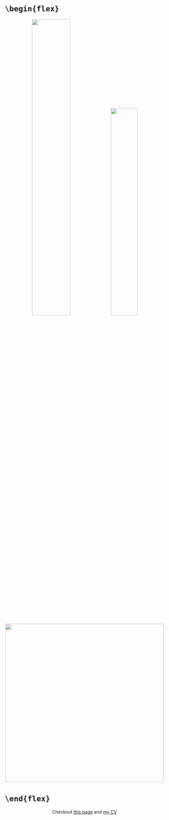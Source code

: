 # `\begin{flex}`
<div align="center" >
<img width="49%" src="https://github-readme-stats.vercel.app/api?username=iliayar&show_icons=true&theme=radical" />
<img width="41%" src="https://github-readme-stats.vercel.app/api/top-langs/?username=iliayar&layout=compact&theme=radical&hide=Jupyter%20Notebook" />
</div>

<div align="center" >
<a href="https://codestats.net/users/iliayar"><img width="500px" src="https://codestats-readme.vercel.app/api?username=iliayar&theme=radical" /></a>
</div>
<!--
<div align="center" >
<img src="https://codestats-readme.vercel.app/api/history/?username=iliayar&theme=radical&card_width=500&hide=org,Terminal (Zsh)" />
</div>
--!>


# `\end{flex}`

<div align="center">
Checkout <a href="https://iliayar.ru">this page</a> and <a href="https://iliayar.ru/public-notes/cv/cv.pdf">my CV</a>
</div>
